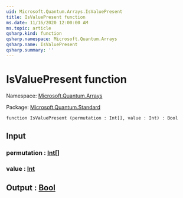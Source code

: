 ```yaml
---
uid: Microsoft.Quantum.Arrays.IsValuePresent
title: IsValuePresent function
ms.date: 11/16/2020 12:00:00 AM
ms.topic: article
qsharp.kind: function
qsharp.namespace: Microsoft.Quantum.Arrays
qsharp.name: IsValuePresent
qsharp.summary: ''
---
```


# IsValuePresent function

Namespace: [Microsoft.Quantum.Arrays](xref:Microsoft.Quantum.Arrays)

Package: [Microsoft.Quantum.Standard](https://nuget.org/packages/Microsoft.Quantum.Standard)




```qsharp
function IsValuePresent (permutation : Int[], value : Int) : Bool
```


## Input

### permutation : [Int](xref:microsoft.quantum.lang-ref.int)[]




### value : [Int](xref:microsoft.quantum.lang-ref.int)





## Output : [Bool](xref:microsoft.quantum.lang-ref.bool)

